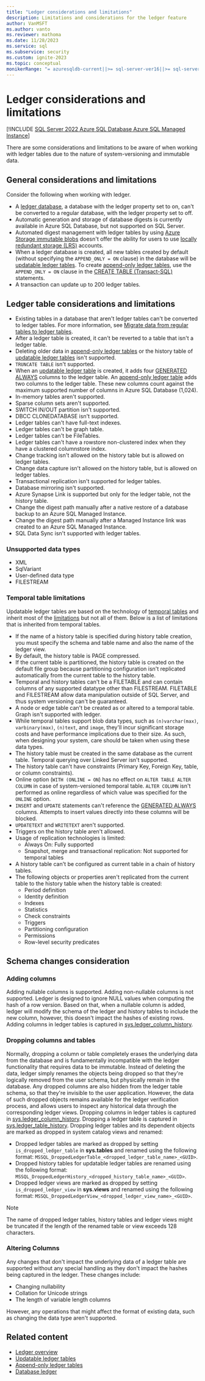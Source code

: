 ```yaml
---
title: "Ledger considerations and limitations"
description: Limitations and considerations for the ledger feature
author: VanMSFT
ms.author: vanto
ms.reviewer: mathoma
ms.date: 11/28/2023
ms.service: sql
ms.subservice: security
ms.custom: ignite-2023
ms.topic: conceptual
monikerRange: "= azuresqldb-current||>= sql-server-ver16||>= sql-server-linux-ver16||=azuresqldb-mi-current"
---
```


# Ledger considerations and limitations

[!INCLUDE [SQL Server 2022 Azure SQL Database Azure SQL Managed Instance](../../../includes/applies-to-version/sqlserver2022-asdb-asmi.md)]

There are some considerations and limitations to be aware of when working with ledger tables due to the nature of system-versioning and immutable data.

## General considerations and limitations

Consider the following when working with ledger.

- A [ledger database](ledger-database-ledger.md), a database with the ledger property set to on, can't be converted to a regular database, with the ledger property set to off.
- Automatic generation and storage of database digests is currently available in Azure SQL Database, but not supported on SQL Server.
- Automated digest management with ledger tables by using [Azure Storage immutable blobs](/azure/storage/blobs/immutable-storage-overview) doesn't offer the ability for users to use [locally redundant storage (LRS)](/azure/storage/common/storage-redundancy#locally-redundant-storage) accounts.
- When a ledger database is created, all new tables created by default (without specifying the `APPEND_ONLY = ON` clause) in the database will be [updatable ledger tables](ledger-updatable-ledger-tables.md). To create [append-only ledger tables](ledger-append-only-ledger-tables.md), use the `APPEND_ONLY = ON` clause in the [CREATE TABLE (Transact-SQL)](../../../t-sql/statements/create-table-transact-sql.md) statements.
- A transaction can update up to 200 ledger tables.

## Ledger table considerations and limitations

- Existing tables in a database that aren't ledger tables can't be converted to ledger tables. For more information, see [Migrate data from regular tables to ledger tables](ledger-how-to-migrate-data-to-ledger-tables.md).
- After a ledger table is created, it can't be reverted to a table that isn't a ledger table.
- Deleting older data in [append-only ledger tables](ledger-append-only-ledger-tables.md) or the history table of [updatable ledger tables](ledger-updatable-ledger-tables.md) isn't supported.
- `TRUNCATE TABLE` isn't supported.
- When an [updatable ledger table](ledger-updatable-ledger-tables.md) is created, it adds four [GENERATED ALWAYS](../../../t-sql/statements/create-table-transact-sql.md#generate-always-columns) columns to the ledger table. An [append-only ledger table](ledger-append-only-ledger-tables.md) adds two columns to the ledger table. These new columns count against the maximum supported number of columns in Azure SQL Database (1,024).
- In-memory tables aren't supported.
- Sparse column sets aren't supported.
- SWITCH IN/OUT partition isn't supported.
- DBCC CLONEDATABASE isn't supported.
- Ledger tables can't have full-text indexes.
- Ledger tables can't be graph table.
- Ledger tables can't be FileTables.
- Ledger tables can't have a rowstore non-clustered index when they have a clustered columnstore index.
- Change tracking isn't allowed on the history table but is allowed on ledger tables.
- Change data capture isn't allowed on the history table, but is allowed on ledger tables.
- Transactional replication isn't supported for ledger tables.
- Database mirroring isn't supported.
- Azure Synapse Link is supported but only for the ledger table, not the history table.
- Change the digest path manually after a native restore of a database backup to an Azure SQL Managed Instance.
- Change the digest path manually after a Managed Instance link was created to an Azure SQL Managed Instance.
- SQL Data Sync isn't supported with ledger tables.

### Unsupported data types

- XML
- SqlVariant
- User-defined data type
- FILESTREAM

### Temporal table limitations

Updatable ledger tables are based on the technology of [temporal tables](../../tables/temporal-tables.md) and inherit most of the [limitations](../../tables/temporal-table-considerations-and-limitations.md) but not all of them. Below is a list of limitations that is inherited from temporal tables.

- If the name of a history table is specified during history table creation, you must specify the schema and table name and also the name of the ledger view.
- By default, the history table is PAGE compressed.
- If the current table is partitioned, the history table is created on the default file group because partitioning configuration isn't replicated automatically from the current table to the history table.
- Temporal and history tables can't be a FILETABLE and can contain columns of any supported datatype other than FILESTREAM. FILETABLE and FILESTREAM allow data manipulation outside of SQL Server, and thus system versioning can't be guaranteed.
- A node or edge table can't be created as or altered to a temporal table. Graph isn't supported with ledger.
- While temporal tables support blob data types, such as `(n)varchar(max)`, `varbinary(max)`, `(n)text`, and `image`, they'll incur significant storage costs and have performance implications due to their size. As such, when designing your system, care should be taken when using these data types.
- The history table must be created in the same database as the current table. Temporal querying over Linked Server isn't supported.
- The history table can't have constraints (Primary Key, Foreign Key, table, or column constraints).
- Online option (`WITH (ONLINE = ON`) has no effect on `ALTER TABLE ALTER COLUMN` in case of system-versioned temporal table. `ALTER COLUMN` isn't performed as online regardless of which value was specified for the `ONLINE` option.
- `INSERT` and `UPDATE` statements can't reference the [GENERATED ALWAYS](../../../t-sql/statements/create-table-transact-sql.md#generate-always-columns) columns. Attempts to insert values directly into these columns will be blocked.
- `UPDATETEXT` and `WRITETEXT` aren't supported.
- Triggers on the history table aren't allowed.
- Usage of replication technologies is limited:
    - Always On: Fully supported
    - Snapshot, merge and transactional replication: Not supported for temporal tables
- A history table can't be configured as current table in a chain of history tables.
- The following objects or properties aren't replicated from the current table to the history table when the history table is created:
    - Period definition
    - Identity definition
    - Indexes
    - Statistics
    - Check constraints
    - Triggers
    - Partitioning configuration
    - Permissions
    - Row-level security predicates

## Schema changes consideration

### Adding columns

Adding nullable columns is supported. Adding non-nullable columns is not supported. Ledger is designed to ignore NULL values when computing the hash of a row version. Based on that, when a nullable column is added, ledger will modify the schema of the ledger and history tables to include the new column, however, this doesn't impact the hashes of existing rows. Adding columns in ledger tables is captured in [sys.ledger_column_history](../../system-catalog-views/sys-ledger-column-history-transact-sql.md).

### Dropping columns and tables

Normally, dropping a column or table completely erases the underlying data from the database and is fundamentally incompatible with the ledger functionality that requires data to be immutable. Instead of deleting the data, ledger simply renames the objects being dropped so that they're logically removed from the user schema, but physically remain in the database. Any dropped columns are also hidden from the ledger table schema, so that they're invisible to the user application. However, the data of such dropped objects remains available for the ledger verification process, and allows users to inspect any historical data through the corresponding ledger views. Dropping columns in ledger tables is captured in [sys.ledger_column_history](../../system-catalog-views/sys-ledger-column-history-transact-sql.md). Dropping a ledger table is captured in [sys.ledger_table_history](../../system-catalog-views/sys-ledger-table-history-transact-sql.md). Dropping ledger tables and its dependent objects are marked as dropped in system catalog views and renamed:

- Dropped ledger tables are marked as dropped by setting `is_dropped_ledger_table` in **sys.tables** and renamed using the following format: `MSSQL_DroppedLedgerTable_<dropped_ledger_table_name>_<GUID>`.
- Dropped history tables for updatable ledger tables are renamed using the following format: `MSSQL_DroppedLedgerHistory_<dropped_history_table_name>_<GUID>`.
- Dropped ledger views are marked as dropped by setting `is_dropped_ledger_view` in **sys.views** and renamed using the following format: `MSSQL_DroppedLedgerView_<dropped_ledger_view_name>_<GUID>`.

> [!NOTE]  
> The name of dropped ledger tables, history tables and ledger views might be truncated if the length of the renamed table or view exceeds 128 characters. 

### Altering Columns

Any changes that don't impact the underlying data of a ledger table are supported without any special handling as they don't impact the hashes being captured in the ledger. These changes include:

- Changing nullability
- Collation for Unicode strings
- The length of variable length columns

However, any operations that might affect the format of existing data, such as changing the data type aren't supported.

## Related content

- [Ledger overview](ledger-overview.md)
- [Updatable ledger tables](ledger-updatable-ledger-tables.md)
- [Append-only ledger tables](ledger-append-only-ledger-tables.md)
- [Database ledger](ledger-database-ledger.md)
